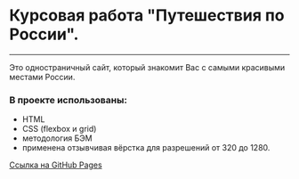 # Курсовая работа "Путешествия по России".

---

Это одностраничный сайт, который знакомит Вас с самыми красивыми местами России. 

### В проекте использованы:

- HTML 
- CSS (flexbox и grid)
- методология БЭМ
- применена отзывчивая вёрстка для разрешений от 320 до 1280.

[Ссылка на GitHub Pages](https://bizonokosilka.github.io/russian-travel/index.html)